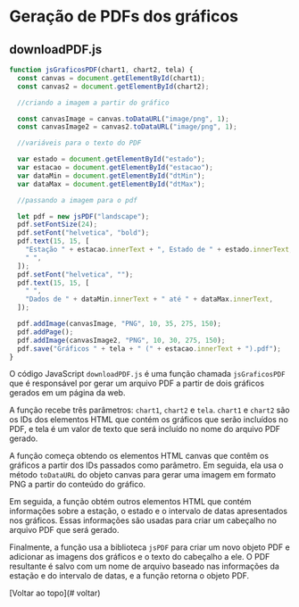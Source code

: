 # Geração de PDFs dos gráficos

## downloadPDF.js

```javascript
function jsGraficosPDF(chart1, chart2, tela) {
  const canvas = document.getElementById(chart1);
  const canvas2 = document.getElementById(chart2);

  //criando a imagem a partir do gráfico

  const canvasImage = canvas.toDataURL("image/png", 1);
  const canvasImage2 = canvas2.toDataURL("image/png", 1);

  //variáveis para o texto do PDF

  var estado = document.getElementById("estado");
  var estacao = document.getElementById("estacao");
  var dataMin = document.getElementById("dtMin");
  var dataMax = document.getElementById("dtMax");

  //passando a imagem para o pdf

  let pdf = new jsPDF("landscape");
  pdf.setFontSize(24);
  pdf.setFont("helvetica", "bold");
  pdf.text(15, 15, [
    "Estação " + estacao.innerText + ", Estado de " + estado.innerText,
    " ",
  ]);
  pdf.setFont("helvetica", "");
  pdf.text(15, 15, [
    " ",
    "Dados de " + dataMin.innerText + " até " + dataMax.innerText,
  ]);

  pdf.addImage(canvasImage, "PNG", 10, 35, 275, 150);
  pdf.addPage();
  pdf.addImage(canvasImage2, "PNG", 10, 30, 275, 150);
  pdf.save("Gráficos " + tela + " (" + estacao.innerText + ").pdf");
}
```

O código JavaScript `downloadPDF.js` é uma função chamada `jsGraficosPDF` que é responsável por gerar um arquivo PDF a partir de dois gráficos gerados em um página da web.

A função recebe três parâmetros: `chart1`, `chart2` e `tela`. `chart1` e `chart2` são os IDs dos elementos HTML que contém os gráficos que serão incluídos no PDF, e tela é um valor de texto que será incluído no nome do arquivo PDF gerado.

A função começa obtendo os elementos HTML canvas que contêm os gráficos a partir dos IDs passados como parâmetro. Em seguida, ela usa o método `toDataURL` do objeto canvas para gerar uma imagem em formato PNG a partir do conteúdo do gráfico.

Em seguida, a função obtém outros elementos HTML que contém informações sobre a estação, o estado e o intervalo de datas apresentados nos gráficos. Essas informações são usadas para criar um cabeçalho no arquivo PDF que será gerado.

Finalmente, a função usa a biblioteca `jsPDF` para criar um novo objeto PDF e adicionar as imagens dos gráficos e o texto do cabeçalho a ele. O PDF resultante é salvo com um nome de arquivo baseado nas informações da estação e do intervalo de datas, e a função retorna o objeto PDF.

[Voltar ao topo](# voltar)
